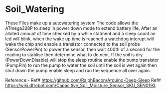 # Soil_Watering

These Files make up a autowatering system 
The code allows the ATmega328P to sleep in power down mode to extend battery life, 
After an alloted amount of time checked by a while statment and a sleep count an led will blink, when the wake up time is reached a 
watchdog interupt will wake the chip and enable a transistor connected to the soil probe (SensorPowerPin) to power the sensor,
then wait 400th of a second for the reading to stablise then determine what to do next.
If the soil is dry (PowerDownDisable) will stop the sleep routine enable the pump transistor (PumpPin)
to run the pump to water the soil until the soil is wet again then shut down the pump enable sleep and run the sequence all over again.

Reference:-
Ref# https://github.com/RalphBacon/Arduino-Deep-Sleep
Ref# https://wiki.dfrobot.com/Capacitive_Soil_Moisture_Sensor_SKU_SEN0193
